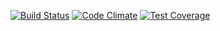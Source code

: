 

[![Build Status](https://travis-ci.org/parallel588/emf.svg?branch=master)](https://travis-ci.org/parallel588/emf.svg)
[![Code Climate](https://codeclimate.com/github/parallel588/emf/badges/gpa.svg)](https://codeclimate.com/github/parallel588/emf)
[![Test Coverage](https://codeclimate.com/github/parallel588/emf/badges/coverage.svg)](https://codeclimate.com/github/parallel588/emf/coverage)
